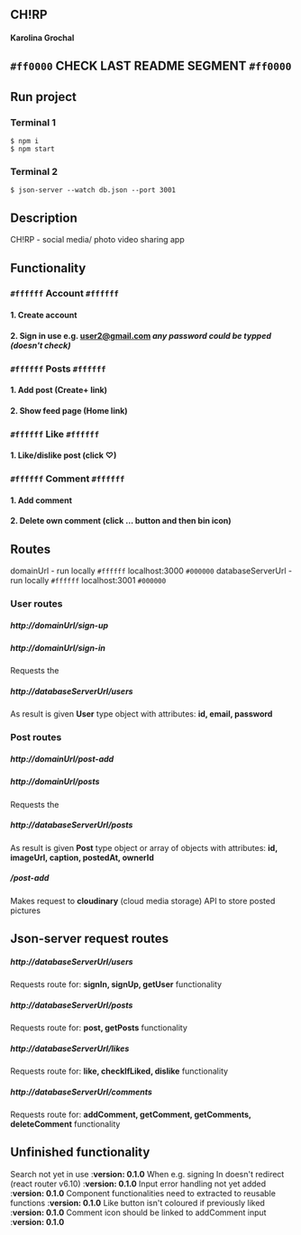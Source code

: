 ## **CH!RP**

#### Karolina Grochal

## `#ff0000` CHECK **LAST** README SEGMENT `#ff0000`

## Run project

### Terminal 1

```
$ npm i
$ npm start
```

### Terminal 2

```
$ json-server --watch db.json --port 3001
```

## Description

CH!RP - social media/ photo video sharing app

## Functionality

### `#ffffff` Account `#ffffff`

#### 1. Create account

#### 2. Sign in **use e.g. user2@gmail.com** _any password could be typped (doesn't check)_

### `#ffffff` Posts `#ffffff`

#### 1. Add post (**Create+** link)

#### 2. Show feed page (**Home** link)

### `#ffffff` Like `#ffffff`

#### 1. Like/dislike post (click **♡**)

### `#ffffff` Comment `#ffffff`

#### 1. Add comment

#### 2. Delete own comment (click **...** button and then **bin icon**)

## Routes

domainUrl - run locally `#ffffff` localhost:3000 `#000000`
databaseServerUrl - run locally `#ffffff` localhost:3001 `#000000`

### User routes

##### http://domainUrl/sign-up

##### http://domainUrl/sign-in

Requests the

##### http://databaseServerUrl/users

As result is given **User** type object with attributes: **id, email, password**

### Post routes

##### http://domainUrl/post-add

##### http://domainUrl/posts

Requests the

##### http://databaseServerUrl/posts

As result is given **Post** type object or array of objects with attributes: **id, imageUrl, caption, postedAt, ownerId**

##### /post-add

Makes request to **cloudinary** (cloud media storage) API to store posted pictures

## Json-server request routes

##### http://databaseServerUrl/users

Requests route for: **signIn, signUp, getUser** functionality

##### http://databaseServerUrl/posts

Requests route for: **post, getPosts** functionality

##### http://databaseServerUrl/likes

Requests route for: **like, checkIfLiked, dislike** functionality

##### http://databaseServerUrl/comments

Requests route for: **addComment, getComment, getComments, deleteComment** functionality

## Unfinished functionality

Search not yet in use :**version: 0.1.0**
When e.g. signing In doesn't redirect (react router v6.10) :**version: 0.1.0**
Input error handling not yet added :**version: 0.1.0**
Component functionalities need to extracted to reusable functions :**version: 0.1.0**
Like button isn't coloured if previously liked :**version: 0.1.0**
Comment icon should be linked to addComment input :**version: 0.1.0**
